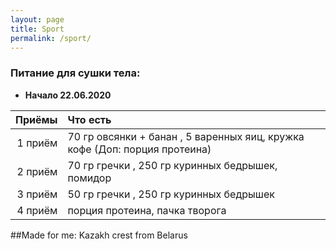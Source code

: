 ```yaml
---
layout: page
title: Sport
permalink: /sport/
---
```


### Питание для сушки тела:

* **Начало 22.06.2020**

Приёмы | Что есть
-------:|:-------------------------
1 приём | 70 гр овсянки + банан , 5 варенных яиц, кружка кофе (Доп: порция протеина)
2 приём | 70 гр гречки , 250 гр куринных бедрышек, помидор
3 приём | 50 гр гречки , 250 гр куринных бедрышек
4 приём | порция протеина, пачка творога

##Made for me: Kazakh crest from Belarus